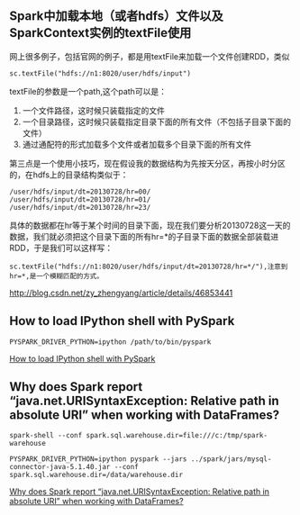 ## Spark中加载本地（或者hdfs）文件以及SparkContext实例的textFile使用

网上很多例子，包括官网的例子，都是用textFile来加载一个文件创建RDD，类似

    sc.textFile("hdfs://n1:8020/user/hdfs/input")


textFile的参数是一个path,这个path可以是：
1. 一个文件路径，这时候只装载指定的文件
2. 一个目录路径，这时候只装载指定目录下面的所有文件（不包括子目录下面的文件）
3. 通过通配符的形式加载多个文件或者加载多个目录下面的所有文件


第三点是一个使用小技巧，现在假设我的数据结构为先按天分区，再按小时分区的，在hdfs上的目录结构类似于：

    /user/hdfs/input/dt=20130728/hr=00/
    /user/hdfs/input/dt=20130728/hr=01/
    /user/hdfs/input/dt=20130728/hr=23/

具体的数据都在hr等于某个时间的目录下面，现在我们要分析20130728这一天的数据，我们就必须把这个目录下面的所有hr=\*的子目录下面的数据全部装载进RDD，于是我们可以这样写：

    sc.textFile("hdfs://n1:8020/user/hdfs/input/dt=20130728/hr=*/"),注意到hr=*,是一个模糊匹配的方式。

http://blog.csdn.net/zy_zhengyang/article/details/46853441


## How to load IPython shell with PySpark

    PYSPARK_DRIVER_PYTHON=ipython /path/to/bin/pyspark

[How to load IPython shell with PySpark](http://stackoverflow.com/questions/31862293/how-to-load-ipython-shell-with-pyspark)


## Why does Spark report “java.net.URISyntaxException: Relative path in absolute URI” when working with DataFrames?

    spark-shell --conf spark.sql.warehouse.dir=file:///c:/tmp/spark-warehouse

    PYSPARK_DRIVER_PYTHON=ipython pyspark --jars ../spark/jars/mysql-connector-java-5.1.40.jar --conf spark.sql.warehouse.dir=/data/warehouse.dir

[Why does Spark report “java.net.URISyntaxException: Relative path in absolute URI” when working with DataFrames?](http://stackoverflow.com/questions/38940312/why-does-spark-report-java-net-urisyntaxexception-relative-path-in-absolute-ur)
